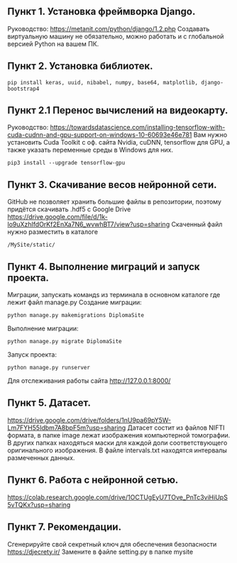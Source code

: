 ## Пункт 1. Установка фреймворка Django.
Руководство: https://metanit.com/python/django/1.2.php
Создавать виртуальную машину не обязательно, можно работать и с глобальной версией Python на вашем ПК.
## Пункт 2. Установка библиотек.
```
pip install keras, uuid, nibabel, numpy, base64, matplotlib, django-bootstrap4
```
## Пункт 2.1 Перенос вычислений на видеокарту.
Руководство: https://towardsdatascience.com/installing-tensorflow-with-cuda-cudnn-and-gpu-support-on-windows-10-60693e46e781
Вам нужно установить Cuda Toolkit с оф. сайта Nvidia, cuDNN, tensorflow для GPU, а также указать переменные среды в Windows для них.
```
pip3 install --upgrade tensorflow-gpu
```
## Пункт 3. Скачивание весов нейронной сети.
GitHub не позволяет хранить большие файлы в репозитории, поэтому придётся скачивать .hdf5 с Google Drive
https://drive.google.com/file/d/1k-lo9uXzhIfdOrKf2EnXa7N6_wvwhBT7/view?usp=sharing
Скаченный файл нужно разместить в каталоге 
```
/MySite/static/
```
## Пункт 4. Выполнение миграций и запуск проекта.
Миграции, запускать командs из терминала в основном каталоге где лежит файл manage.py
Создание миграции:
```
python manage.py makemigrations DiplomaSite
```
Выполнение миграции:
```
python manage.py migrate DiplomaSite
```
Запуск проекта:
```
python manage.py runserver
```
Для отслеживания работы сайта http://127.0.0.1:8000/
## Пункт 5. Датасет.
https://drive.google.com/drive/folders/1nU9pa69pY5W-Lm7FYH55Idbm7A8bpF5m?usp=sharing
Датасет состит из файлов NIFTI формата, в папке image лежат изображения компьютерной томографии.
В других папках находяться маски для каждой доли соответствующего оригинального изображения.
В файле intervals.txt находятся интервалы размеченных данных.

## Пункт 6. Работа с нейронной сетью.
https://colab.research.google.com/drive/1OCTUgEyU7TOve_PnTc3viHiUpS5vTQKx?usp=sharing

## Пункт 7. Рекомендации.
Сгенерируйте свой секретный ключ для обеспечения безопасности
https://djecrety.ir/
Замените в файле setting.py в папке mysite
